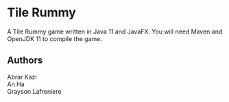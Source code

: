 # Tile Rummy
A Tile Rummy game written in Java 11 and JavaFX. You will need Maven and OpenJDK
11 to compile the game.

## Authors
Abrar Kazi  
An Ha  
Grayson Lafreniere  
